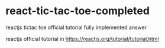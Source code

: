 # react-tic-tac-toe-completed
reactjs tictac toe official tutorial  fully implemented answer 


reactjs official tutorial in https://reactjs.org/tutorial/tutorial.html
